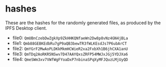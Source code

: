 # hashes

These are the hashes for the randomly generated files, as produced by the IPFS
Desktop client.

- file0: `QmUBnCzebDwZgkXp9ZkHHKQNfaeWn2Dw8p8vNz4GN4jBLa`
- file1: `Qmb88GEBKEdbRu7gP9aQB3bewTR3fWLKEsdJs7P6ubArCT`
- file2: `QmYGrF2MwAoPLDKkMkmHCWieR2xa2FxbXh1B6jhCXA1anU`
- file3: `QmTDq2AoRKR5NSwv7D47AAYQxsZRFP54MWJxJGj5YDJXa6`
- file4: `QmeSWm3xv7VWfWgFYoaDxP7nbinaSPqXyMFJQuzLMjUyQD`
